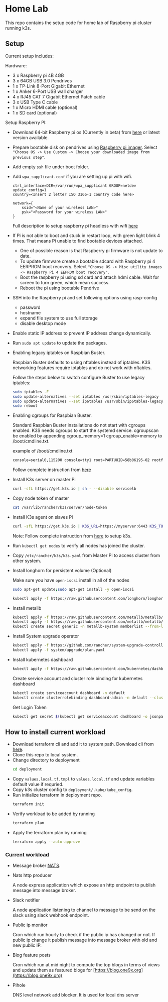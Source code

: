 # Home Lab

This repo contains the setup code for home lab of Raspberry pi cluster running k3s.

## Setup

Current setup includes:

Hardware:

- 3 x Raspberry pi 4B 4GB
- 3 x 64GB USB 3.0 Pendrives
- 1 x TP-Link 8-Port Gigabit Ethernet
- 1 x Anker 6-Port USB wall charger
- 4 x RJ45 CAT 7 Gigabit Ethernet Patch cable
- 3 x USB Type C cable
- 1 x Micro HDMI cable (optional)
- 1 x SD card (optional)

Setup Raspberry PI:

- Download 64-bit Raspberry pi os (Currently in beta) from [here](https://downloads.raspberrypi.org/raspios_arm64/images/raspios_arm64-2020-08-24/2020-08-20-raspios-buster-arm64.zip) or latest version available.
- Prepare bootable disk on pendrives using [Raspberry pi imager](https://downloads.raspberrypi.org/imager/imager_1.5.exe). Select `"Choose OS -> Use Custom -> Choose your downloaded image from previous step"`.
- Add empty `ssh` file under boot folder.
- Add `wpa_supplicant.conf` if you are setting up pi with wifi.

  ```
  ctrl_interface=DIR=/var/run/wpa_supplicant GROUP=netdev
  update_config=1
  country=<Insert 2 letter ISO 3166-1 country code here>

  network={
      ssid="<Name of your wireless LAN>"
      psk="<Password for your wireless LAN>"
  }
  ```

  Full description to setup raspberry pi headless with wifi [here](https://www.raspberrypi.org/documentation/configuration/wireless/headless.md)

- If Pi is not able to boot and stuck in restart loop, with green light blink 4 times. That means Pi unable to find bootable devices attached.

  - One of possible reason is that Raspberry pi firmware is not update to date.
  - To update firmware create a bootable sdcard with Raspberry pi 4 EERPROM boot recovery. Select `"Choose OS -> Misc utility images -> Raspberry Pi 4 EEPROM boot recovery"`.
  - Boot the raspberry pi using sd card and attach hdmi cable. Wait for screen to turn green, which mean success.
  - Reboot the pi using bootable Pendrive

- SSH into the Raspberry pi and set following options using rasp-config
  - password
  - hostname
  - expand file system to use full storage
  - disable desktop mode
- Enable static IP address to prevent IP address change dynamically.
- Run `sudo apt update` to update the packages.
- Enabling legacy iptables on Raspbian Buster.

  Raspbian Buster defaults to using nftables instead of iptables. K3S networking features require iptables and do not work with nftables.

  Follow the steps below to switch configure Buster to use legacy iptables:

  ```sh
  sudo iptables -F
  sudo update-alternatives --set iptables /usr/sbin/iptables-legacy
  sudo update-alternatives --set ip6tables /usr/sbin/ip6tables-legacy
  sudo reboot
  ```

- Enabling cgroups for Raspbian Buster.

  Standard Raspbian Buster installations do not start with cgroups enabled. K3S needs cgroups to start the systemd service. cgroupscan be enabled by appending cgroup_memory=1 cgroup_enable=memory to /boot/cmdline.txt.

  example of /boot/cmdline.txt

  ```txt
  console=serial0,115200 console=tty1 root=PARTUUID=58b06195-02 rootfstype=ext4 elevator=deadline fsck.repair=yes rootwait cgroup_memory=1 cgroup_enable=memory
  ```

  Follow complete instruction from [here](https://rancher.com/docs/k3s/latest/en/advanced/#enabling-legacy-iptables-on-raspbian-buster)

- Install K3s server on master Pi
  ```sh
  curl -sfL https://get.k3s.io | sh - --disable servicelb
  ```
- Copy node token of master
  ```sh
  cat /var/lib/rancher/k3s/server/node-token
  ```
- Install K3s agent on slaves Pi
  ```sh
  curl -sfL https://get.k3s.io | K3S_URL=https://myserver:6443 K3S_TOKEN=mynodetoken sh -
  ```
  Note: Follow complete instruction from [here](https://rancher.com/docs/k3s/latest/en/) to setup k3s.
- Run `kubectl get nodes` to verify all nodes has joined the cluster.
- Copy `/etc/rancher/k3s/k3s.yaml` from Master Pi to access cluster from other system.
- Install longhorn for persistent volume (Optional)

  Make sure you have `open-iscsi` install in all of the nodes

  ```sh
  sudo apt-get update;sudo apt-get install -y open-iscsi
  ```

  ```sh
  kubectl apply -f https://raw.githubusercontent.com/longhorn/longhorn/master/deploy/longhorn.yaml
  ```

- Install metallb

  ```sh
  kubectl apply -f https://raw.githubusercontent.com/metallb/metallb/v0.12.1/manifests/namespace.yaml
  kubectl apply -f https://raw.githubusercontent.com/metallb/metallb/v0.12.1/manifests/metallb.yaml
  kubectl create secret generic -n metallb-system memberlist --from-literal=secretkey="$(openssl rand -base64 128)"
  ```

- Install System upgrade operator

  ```sh
  kubectl apply -f https://github.com/rancher/system-upgrade-controller/releases/latest/download/system-upgrade-controller.yaml
  kubectl apply -f system/upgrade/plan.yaml
  ```

- Install kubernetes dashboard
  ```sh
  kubectl apply -f https://raw.githubusercontent.com/kubernetes/dashboard/v2.5.0/aio/deploy/recommended.yaml
  ```
  Create service account and cluster role binding for kubernetes dashboard
  ```sh
  kubectl create serviceaccount dashboard -n default
  kubectl create clusterrolebinding dashboard-admin -n default --clusterrole=cluster-admin --serviceaccount=default:dashboard
  ```
  Get Login Token
  ```sh
  kubectl get secret $(kubectl get serviceaccount dashboard -o jsonpath="{.secrets[0].name}") -o jsonpath="{.data.token}" | base64 --decode
  ```

## How to install current workload

- Download terraform cli and add it to system path. Download cli from [here](https://www.terraform.io/).
- Clone this repo to local system.
- Change directory to deployment
  ```sh
  cd deployment
  ```
- Copy `values.local.tf.tmpl` to `values.local.tf` and update variables default value if requried.
- Copy k3s cluster config to `deployment/.kube/kube_config`.
- Run initialize terraform in deployment repo.
  ```sh
  terraform init
  ```
- Verify workload to be added by running
  ```sh
  terraform plan
  ```
- Apply the terraform plan by running
  ```sh
  terraform apply --auto-approve
  ```

### Current workload

- Message broker [NATS](https://nats.io/).
- Nats http producer

  A node express application which expose an http endpoint to publish message into message broker.

- Slack notifier

  A node application listening to channel to message to be send on the slack using slack webhook endpoint.

- Public ip monitor

  Cron which run hourly to check if the public ip has changed or not. If public ip change it publish message into message broker with old and new public IP.

- Blog feature posts

  Cron which run at mid night to compute the top blogs in terms of views and update them as featured blogs for [https://blog.one9x.org](https://blog.one9x.org)

- Pihole

  DNS level network add blocker. It is used for local dns server

